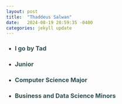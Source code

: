 ```yaml
---
layout: post
title:  "Thaddeus Salwan"
date:   2024-08-19 20:59:35 -0400
categories: jekyll update
---
```



- ### **<span style='color: DarkSlateGray;'>I go by Tad</span>**

- ### **<span style='color: DarkSlateGray;'>Junior</span>**

- ### **<span style='color: DarkSlateGray;'>Computer Science Major</span>**

- ### **<span style='color: DarkSlateGray;'>Business and Data Science Minors</span>**
